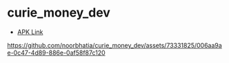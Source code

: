   # curie_money_dev

- [APK Link](https://drive.google.com/file/d/1b9ZW6AVPwaVNrlE-vn6AZFTW7f48zv0a/view?usp=sharing)


https://github.com/noorbhatia/curie_money_dev/assets/73331825/006aa9ae-0c47-4d89-886e-0af58f87c120

